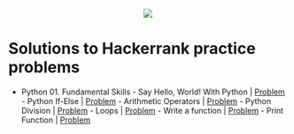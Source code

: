 <p align="center"><a href="https://www.hackerrank.com/marinskiy"><img src="https://i0.wp.com/gradsingames.com/wp-content/uploads/2016/05/856771_668224053197841_1943699009_o.png" ></a></p>

# Solutions to Hackerrank practice problems

- Python
      01. Fundamental Skills
        - Say Hello, World! With Python | [Problem](https://www.hackerrank.com/challenges/py-hello-world/problem)
        - Python If-Else | [Problem](https://www.hackerrank.com/challenges/py-if-else/problem)
        - Arithmetic Operators | [Problem](https://www.hackerrank.com/challenges/python-arithmetic-operators/submissions/code/70402456)
        - Python Division | [Problem](https://www.hackerrank.com/challenges/python-division/problem)
        - Loops | [Problem](https://www.hackerrank.com/challenges/python-loops/problem)
        - Write a function | [Problem](https://www.hackerrank.com/challenges/write-a-function/problem)
        - Print Function | [Problem](https://www.hackerrank.com/challenges/python-print/problem)
        
